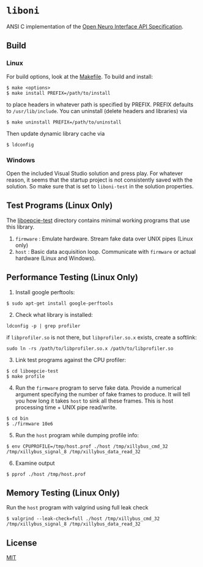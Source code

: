 # `liboni`
ANSI C implementation of the [Open Neuro Interface API Specification](https://github.com/jonnew/ONI).

## Build

### Linux
For build options, look at the [Makefile](Makefile). To build and install:
```
$ make <options>
$ make install PREFIX=/path/to/install
```
to place headers in whatever path is specified by PREFIX. PREFIX defaults to
`/usr/lib/include`. You can uninstall (delete headers and libraries) via
```
$ make uninstall PREFIX=/path/to/uninstall
```
Then update dynamic library cache via
```
$ ldconfig
```

### Windows
Open the included Visual Studio solution and press play. For whatever reason,
it seems that the startup project is not consistently saved with the solution.
So make sure that is set to `liboni-test` in the solution properties.

## Test Programs (Linux Only)
The [liboepcie-test](liboepcie-test) directory contains minimal working programs that use this library.

1. `firmware` : Emulate hardware. Stream fake data over UNIX pipes (Linux only)
1. `host` : Basic data acquisition loop. Communicate with `firmware` or actual
   hardware (Linux and Windows).

## Performance Testing (Linux Only)
1. Install google perftools:
```
$ sudo apt-get install google-perftools
```
2. Check what library is installed:
```
ldconfig -p | grep profiler
```
if `libprofiler.so` is not there, but `libprofiler.so.x` exists, create a softlink:
```
sudo ln -rs /path/to/libprofiler.so.x /path/to/libprofiler.so
```
3. Link test programs against the CPU profiler:
```
$ cd liboepcie-test
$ make profile
```
4. Run the `firmware` program to serve fake data. Provide a numerical argument
   specifying the number of fake frames to produce. It will tell you how long
   it takes `host` to sink all these frames. This is host processing time +
   UNIX pipe read/write.
```
$ cd bin
$ ./firmware 10e6
```
5. Run the `host` program while dumping profile info:
```
$ env CPUPROFILE=/tmp/host.prof ./host /tmp/xillybus_cmd_32 /tmp/xillybus_signal_8 /tmp/xillybus_data_read_32
```
6. Examine output
```
$ pprof ./host /tmp/host.prof
```

## Memory Testing (Linux Only)
Run the `host` program with valgrind using full leak check
```
$ valgrind --leak-check=full ./host /tmp/xillybus_cmd_32 /tmp/xillybus_signal_8 /tmp/xillybus_data_read_32
```

## License
[MIT](https://en.wikipedia.org/wiki/MIT_License)
